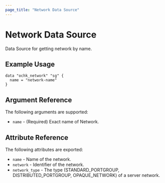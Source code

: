 ```yaml
---
page_title: "Network Data Source"
---
```


# Network Data Source

Data Source for getting network by name.

## Example Usage

```hcl
data "ochk_network" "sg" {
  name = "network-name"
}
```

## Argument Reference

The following arguments are supported:

* `name` - (Required) Exact name of Network.

## Attribute Reference

The following attributes are exported:
 * `name` - Name of the network.
 * `network` - Identifier of the network.
 * `network_type` - The type (STANDARD_PORTGROUP, DISTRIBUTED_PORTGROUP, OPAQUE_NETWORK) of a server network.
 
    
 
